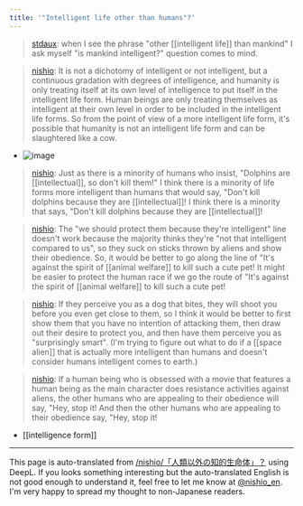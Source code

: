 ```yaml
---
title: '"Intelligent life other than humans"?'
---
```


> [stdaux](https://twitter.com/stdaux/status/1453199174648823811): when I see the phrase "other [[intelligent life]] than mankind" I ask myself "is mankind intelligent?" question comes to mind.

> [nishio](https://twitter.com/nishio/status/1453208794368937986): It is not a dichotomy of intelligent or not intelligent, but a continuous gradation with degrees of intelligence, and humanity is only treating itself at its own level of intelligence to put itself in the intelligent life form. Human beings are only treating themselves as intelligent at their own level in order to be included in the intelligent life forms. So from the point of view of a more intelligent life form, it's possible that humanity is not an intelligent life form and can be slaughtered like a cow.
- ![image](https://gyazo.com/682299d9557926e2487d3d780320f5b5/thumb/1000)

> [nishio](https://twitter.com/nishio/status/1453209325485248513): Just as there is a minority of humans who insist, "Dolphins are [[intellectual]], so don't kill them!" I think there is a minority of life forms more intelligent than humans that would say, "Don't kill dolphins because they are [[intellectual]]! I think there is a minority that says, "Don't kill dolphins because they are [[intellectual]]!

> [nishio](https://twitter.com/nishio/status/1453210158906023940): The "we should protect them because they're intelligent" line doesn't work because the majority thinks they're "not that intelligent compared to us", so they suck on sticks thrown by aliens and show their obedience. So, it would be better to go along the line of "It's against the spirit of [[animal welfare]] to kill such a cute pet! It might be easier to protect the human race if we go the route of "It's against the spirit of [[animal welfare]] to kill such a cute pet!

> [nishio](https://twitter.com/nishio/status/1453211534297993220): If they perceive you as a dog that bites, they will shoot you before you even get close to them, so I think it would be better to first show them that you have no intention of attacking them, then draw out their desire to protect you, and then have them perceive you as "surprisingly smart". (I'm trying to figure out what to do if a [[space alien]] that is actually more intelligent than humans and doesn't consider humans intelligent comes to earth.)

> [nishio](https://twitter.com/nishio/status/1453212249674424324): If a human being who is obsessed with a movie that features a human being as the main character does resistance activities against aliens, the other humans who are appealing to their obedience will say, "Hey, stop it! And then the other humans who are appealing to their obedience say, "Hey, stop it!

- [[intelligence form]]

---
This page is auto-translated from [/nishio/「人類以外の知的生命体」？](https://scrapbox.io/nishio/「人類以外の知的生命体」？) using DeepL. If you looks something interesting but the auto-translated English is not good enough to understand it, feel free to let me know at [@nishio_en](https://twitter.com/nishio_en). I'm very happy to spread my thought to non-Japanese readers.